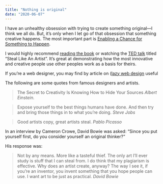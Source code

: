 ```yaml
---
title: "Nothing is original"
date: "2020-06-07"
---
```


I have an unhealthy obsession with trying to create something original—I think we all do. But, it’s only when I let go of that obsession that something creative happens. The most important part is [Enabling a Chance for Something to Happen](/enabling-a-chance-for-something-to-happen/).

I would highly recommend [reading the book](https://www.goodreads.com/book/show/13099738-steal-like-an-artist) or watching the [TED talk](https://www.youtube.com/watch?v=oww7oB9rjgw) titled “Steal Like An Artist”. It’s great at demonstrating how the most innovative and creative people use other peoples work as a basis for theirs. 

If you’re a web designer, you may find by article on ([lazy web design](/lazy-web-design/) useful

The following are some quotes from famous designers and artists.

> The Secret to Creativity Is Knowing How to Hide Your Sources
> *Albert Einstein.*

> Expose yourself to the best things humans have done. And then try and bring those things in to what you’re doing.
> *Steve Jobs*

> Good artists copy, great artists steal.
> *Pablo Picasso*

In an interview by Cameron Crowe, David Bowie was asked: “Since you put yourself first, do you consider yourself an original thinker?”

His response was:

> Not by any means. More like a tasteful thief. The only art I’ll ever study is stuff that I can steal from. I do think that my plagiarism is effective. Why does an artist create, anyway? The way I see it, if you’re an inventor, you invent something that you hope people can use. I want art to be just as practical.
> *David Bowie*